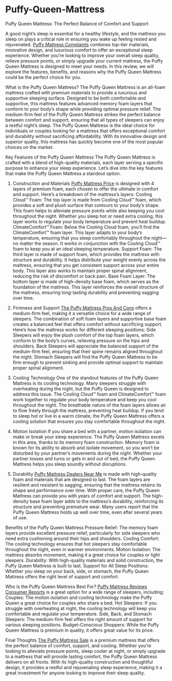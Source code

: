 # Puffy-Queen-Mattress

Puffy Queen Mattress: The Perfect Balance of Comfort and Support


A good night’s sleep is essential for a healthy lifestyle, and the mattress you sleep on plays a critical role in ensuring you wake up feeling rested and rejuvenated. [Puffy Mattress Complaints](https://www.offerplox.com/e-commerce/puffy-mattress-reviews/) combines top-tier materials, innovative design, and luxurious comfort to offer an exceptional sleep experience. Whether you’re looking to improve your overall sleep quality, relieve pressure points, or simply upgrade your current mattress, the Puffy Queen Mattress is designed to meet your needs.
In this review, we will explore the features, benefits, and reasons why the Puffy Queen Mattress could be the perfect choice for you.

What is the Puffy Queen Mattress?
The Puffy Queen Mattress is an all-foam mattress crafted with premium materials to provide a luxurious and supportive sleeping surface. Designed to be both comfortable and supportive, this mattress features advanced memory foam layers that conform to your body’s shape while providing optimal pressure relief. The medium-firm feel of the Puffy Queen Mattress strikes the perfect balance between comfort and support, ensuring that all types of sleepers can enjoy a restful night’s sleep.
The Puffy Queen Mattress is the ideal choice for individuals or couples looking for a mattress that offers exceptional comfort and durability without sacrificing affordability. With its innovative design and superior quality, this mattress has quickly become one of the most popular choices on the market.

Key Features of the Puffy Queen Mattress
The Puffy Queen Mattress is crafted with a blend of high-quality materials, each layer serving a specific purpose to enhance your sleep experience. Let’s dive into the key features that make the Puffy Queen Mattress a standout option.
1. Construction and Materials
[Puffy Mattress Price](https://www.offerplox.com/e-commerce/puffy-mattress-reviews/)  is designed with 4 layers of premium foam, each chosen to offer the ultimate in comfort and support. Here’s a breakdown of the mattress’s layers:
Cooling Cloud™ Foam: The top layer is made from Cooling Cloud™ foam, which provides a soft and plush surface that contours to your body’s shape. This foam helps to alleviate pressure points while also keeping you cool throughout the night. Whether you sleep hot or need extra cooling, this layer works to regulate your body temperature and prevent heat buildup.
ClimateComfort™ Foam: Below the Cooling Cloud foam, you’ll find the ClimateComfort™ foam layer. This layer adapts to your body’s temperature, ensuring that you sleep comfortably throughout the night—no matter the season. It works in conjunction with the Cooling Cloud™ foam to keep you at an ideal sleeping temperature.
Support Foam: The third layer is made of support foam, which provides the mattress with structure and durability. It helps distribute your weight evenly across the mattress, ensuring that you get consistent support across your entire body. This layer also works to maintain proper spinal alignment, reducing the risk of discomfort or back pain.
Base Foam Layer: The bottom layer is made of high-density base foam, which serves as the foundation of the mattress. This layer reinforces the overall structure of the mattress, ensuring long-lasting durability and preventing sagging over time.

2. Firmness and Support
[The Puffy Mattress Pros And Cons](https://www.offerplox.com/e-commerce/puffy-mattress-reviews/)  offers a medium-firm feel, making it a versatile choice for a wide range of sleepers. The combination of soft foam layers and supportive base foam creates a balanced feel that offers comfort without sacrificing support. Here’s how the mattress works for different sleeping positions:
Side Sleepers will enjoy the plush comfort of the top foam layers, which conform to the body’s curves, relieving pressure on the hips and shoulders.
Back Sleepers will appreciate the balanced support of the medium-firm feel, ensuring that their spine remains aligned throughout the night.
Stomach Sleepers will find the Puffy Queen Mattress to be firm enough to prevent sinking and provide optimal support to maintain proper spinal alignment.

4. Cooling Technology
One of the standout features of the Puffy Queen Mattress is its cooling technology. Many sleepers struggle with overheating during the night, but the Puffy Queen is designed to address this issue. The Cooling Cloud™ foam and ClimateComfort™ foam work together to regulate your body temperature and keep you cool throughout the night.
The breathable nature of the foam layers allows air to flow freely through the mattress, preventing heat buildup. If you tend to sleep hot or live in a warm climate, the Puffy Queen Mattress offers a cooling solution that ensures you stay comfortable throughout the night.

6. Motion Isolation
If you share a bed with a partner, motion isolation can make or break your sleep experience. The Puffy Queen Mattress excels in this area, thanks to its memory foam construction. Memory foam is known for its ability to absorb and isolate movement, so you won’t be disturbed by your partner’s movements during the night. Whether your partner tosses and turns or gets in and out of bed, the Puffy Queen Mattress helps you sleep soundly without disruptions.

8. Durability
[Puffy Mattress Dealers Near Me](https://www.offerplox.com/e-commerce/puffy-mattress-reviews/) is made with high-quality foam and materials that are designed to last. The foam layers are resilient and resistant to sagging, ensuring that the mattress retains its shape and performance over time. With proper care, the Puffy Queen Mattress can provide you with years of comfort and support.
The high-density base foam layer adds to the mattress’s durability, reinforcing its structure and preventing premature wear. Many users report that the Puffy Queen Mattress holds up well over time, even after several years of use.

Benefits of the Puffy Queen Mattress
Pressure Relief: The memory foam layers provide excellent pressure relief, particularly for side sleepers who need extra cushioning around their hips and shoulders.
Cooling Comfort: The cooling technology ensures that hot sleepers stay comfortable throughout the night, even in warmer environments.
Motion Isolation: The mattress absorbs movement, making it a great choice for couples or light sleepers.
Durability: With high-quality materials and solid construction, the Puffy Queen Mattress is built to last.
Support for All Sleep Positions: Whether you sleep on your back, side, or stomach, the Puffy Queen Mattress offers the right level of support and comfort.

Who is the Puffy Queen Mattress Best For?
[Puffy Mattress Reviews Consumer Reports](https://www.offerplox.com/e-commerce/puffy-mattress-reviews/)  is a great option for a wide range of sleepers, including:
Couples: The motion isolation and cooling technology make the Puffy Queen a great choice for couples who share a bed.
Hot Sleepers: If you struggle with overheating at night, the cooling technology will keep you comfortable and regulate your temperature.
Side, Back, and Stomach Sleepers: The medium-firm feel offers the right amount of support for various sleeping positions.
Budget-Conscious Shoppers: While the Puffy Queen Mattress is premium in quality, it offers great value for its price.

Final Thoughts
[The Puffy Mattress Sale](https://www.offerplox.com/e-commerce/puffy-mattress-reviews/) is a premium mattress that offers the perfect balance of comfort, support, and cooling. Whether you’re looking to alleviate pressure points, sleep cooler at night, or simply upgrade to a mattress that will provide lasting comfort, the Puffy Queen Mattress delivers on all fronts. With its high-quality construction and thoughtful design, it provides a restful and rejuvenating sleep experience, making it a great investment for anyone looking to improve their sleep quality.


